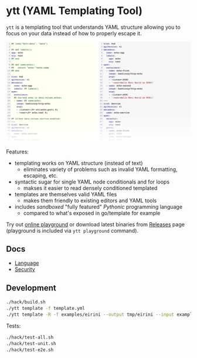 # ytt (YAML Templating Tool)

`ytt` is a templating tool that understands YAML structure allowing you to focus on your data instead of how to properly escape it.

[![](docs/ytt-playground-screenshot.png)](https://get-ytt.io/#example:example-demo)

Features:

- templating works on YAML structure (instead of text)
  - eliminates variety of problems such as invalid YAML formatting, escaping, etc.
- syntactic sugar for single YAML node conditionals and for loops
  - makses it easier to read densely conditioned templated
- templates are themselves valid YAML files
  - makes them friendly to existing editors and YAML tools
- includes *sandboxed* "fully featured" _Pythonic_ programming language
  - compared to what's exposed in go/template for example

Try out [online playground](https://get-ytt.io) or download latest binaries from [Releases](https://github.com/get-ytt/ytt/releases) page (playground is included via `ytt playground` command).

## Docs

- [Language](docs/lang.md)
- [Security](docs/security.md)

## Development

```bash
./hack/build.sh
./ytt template -f template.yml
./ytt template -R -f examples/eirini --output tmp/eirini --input examples/eirini/input.yml
```

Tests:

```bash
./hack/test-all.sh
./hack/test-unit.sh
./hack/test-e2e.sh
```
